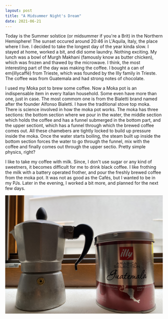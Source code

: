 ```yaml
---
layout: post
title: "A Midsummer Night's Dream"
date: 2021-06-21
---
```


Today is the Summer solstice (or midsummer if you're a Brit) in the Northern Hemisphere! The sunset occured around 20:46 in L'Aquila, Italy, the place where I live. 
I decided to take the longest day of the year kinda slow. I stayed at home, worked a bit, and did some laundry. Nothing exciting. My lunch was a bowl of Murgh Makhani (famously know as butter chicken), which was frozen and thawed by the microwave. I think, the most interesting part of the day was making the coffee. I bought a can of em{illycaffè} from Trieste, which was founded by the Illy family in Trieste. The coffee was from Guatemala and had strong notes of chocolate. 

I used my Moka pot to brew some coffee. Now a Moka pot is an indispensable item in every Italian household. Some even have more than one, just in case. The most commom one is from the Bialetti brand named after the founder Alfonso Bialetti. I have the traditional stove top moka. There is science involved in how the moka pot works. The moka has three sections: the bottom section where we pour in the water, the middle section which holds the coffee and has a funnel submerged in the bottom part, and the upper sectiont, which has a funnel through which the brewed coffee comes out. All these chamebers are tightly locked to build up pressure inside the moka. Once the water starts boiling, the steam built up inside the bottom section forces the water to go through the funnel, mix with the coffee and finally comes out through the upper sectio. Pretty simple physics, right? 

I like to take my coffee with milk. Since, I don't use sugar or any kind of sweetners, it becomes difficult for me to drink black coffee. I like frothing the milk with a battery operated frother, and pour the freshly brewed coffee from the moka pot. It was not as good as the Cafés, but I wanted to be in my PJs. Later in the evening, I worked a bit more, and planned for the next few days. 

<img src="images/20_06_21.jpg" alt="Moka pot and Illy coffee">
